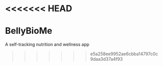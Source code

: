 <<<<<<< HEAD
=======
# BellyBioMe

A self-tracking nutrition and wellness app
>>>>>>> e5a258ee9952ae6cbba14797c0c9daa3d37a4f93
